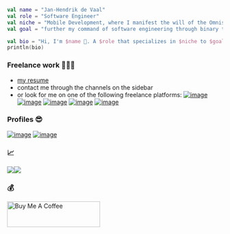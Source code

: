 ```kotlin
val name = "Jan-Hendrik de Vaal"
val role = "Software Engineer"
val niche = "Mobile Development, where I manifest the will of the Omnissiah through Androidmancy,"
val goal = "further my command of software engineering through binary trials that test the limits of my cognitive and creative capabilities" 

val bio = "Hi, I'm $name 👋. A $role that specializes in $niche to $goal."
println(bio)
```

### Freelance work 👨🏻‍💻
- [my resume](https://github.com/jhavatar/mycv/files/15048538/Jan-Hendrik.de.Vaal.CV.-.April.2024.pdf)
- contact me through the channels on the sidebar
- or look for me on one of the following freelance platforms:
<a href="https://www.toptal.com">![image](https://img.shields.io/badge/Toptal-3863A0?style=for-the-badge&logo=Toptal&logoColor=white)</a>
<a href="https://andela.com/">![image](https://img.shields.io/badge/ANDELA-173B3F?style=for-the-badge&logo=ANDELA&logoColor=FFFFFF)</a>
<a href="https://www.turing.com/">![image](https://img.shields.io/badge/TURING-0F0F0F?style=for-the-badge&logo=url=%2Fimg%2FLogo.svg&w=128&q=75&logoColor=FFFFFF)</a>
<a href="https://arc.dev">![image](https://img.shields.io/badge/arc()-075AFF?style=for-the-badge&w=128&q=75&logoColor=FFFFFF)</a>
<a href="https://gun.io">![image](https://img.shields.io/badge/gun.io-90F2B1?style=for-the-badge&w=128&q=75&logoColor=FFFFFF)</a>

### Profiles 😎
<a href="https://stackoverflow.com/users/778951/jhavatar">![image](https://img.shields.io/badge/Stack_Overflow-FE7A16?style=for-the-badge&logo=stack-overflow&logoColor=white)</a>
<a href="https://www.hackerrank.com/profile/jhdevaal">![image](https://img.shields.io/badge/HackerRank-32C766?style=for-the-badge&logo=hackerrank&w=128&q=75&logoColor=white)</a>

### 📈
<p align="left">
 <img align="center" src="https://github-readme-stats.vercel.app/api?username=jhavatar&count_private=true&show_icons=true&theme=dracula"/><img align="center" src="https://github-readme-stats.vercel.app/api/top-langs/?username=jhavatar&layout=compact&theme=dracula"/>
</p>

### 💰
<p align="left">
  <a href="https://www.buymeacoffee.com/jhdevaal" target="_blank"><img src="https://cdn.buymeacoffee.com/buttons/v2/default-yellow.png" alt="Buy Me A Coffee" style="height: 60px !important;width: 217px !important;" ></a>
</p>
